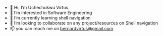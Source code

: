 - 👋 Hi, I’m Uchechukwu Virtus
- 👀 I’m interested in Software Engineering
- 🌱 I’m currently learning shell navigation
- 💞️ I’m looking to collaborate on any project/resources on Shell navigation
- 📫 you can reach me on bernardvirtus@gmail.com

<!---
uceevirtus/uceevirtus is a ✨ special ✨ repository because its `README.md` (this file) appears on your GitHub profile.
You can click the Preview link to take a look at your changes.
--->

